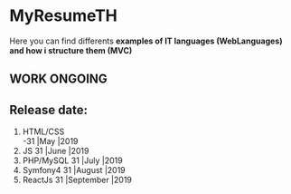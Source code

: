 # MyResumeTH
Here you can find differents **examples of IT languages (WebLanguages) and how i structure them (MVC)**
## **WORK ONGOING**
## **Release date:**
1. HTML/CSS  
   -31  |May       |2019
2. JS        31  |June      |2019
3. PHP/MySQL 31  |July      |2019
4. Symfony4  31  |August    |2019
5. ReactJs   31  |September |2019

